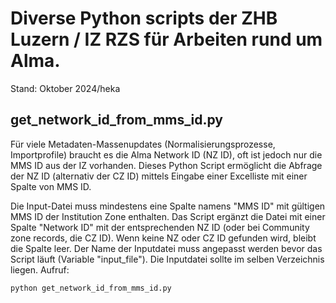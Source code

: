# Diverse Python scripts der ZHB Luzern / IZ RZS für Arbeiten rund um Alma.

Stand: Oktober 2024/heka

## get_network_id_from_mms_id.py

Für viele Metadaten-Massenupdates (Normalisierungsprozesse, Importprofile) braucht es die Alma Network ID (NZ ID), oft ist jedoch nur die MMS ID aus der IZ vorhanden. 
Dieses Python Script ermöglicht die Abfrage der NZ ID (alternativ der CZ ID) mittels Eingabe einer Excelliste mit einer Spalte von MMS ID.

Die Input-Datei muss mindestens eine Spalte namens "MMS ID" mit gültigen MMS ID der Institution Zone enthalten. 
Das Script ergänzt die Datei mit einer Spalte "Network ID" mit der entsprechenden NZ ID (oder bei Community zone records, die CZ ID). Wenn keine NZ oder CZ ID gefunden wird, bleibt die Spalte leer.
Der Name der Inputdatei muss angepasst werden bevor das Script läuft (Variable "input_file"). Die Inputdatei sollte im selben Verzeichnis liegen. 
Aufruf:

```
python get_network_id_from_mms_id.py
```

